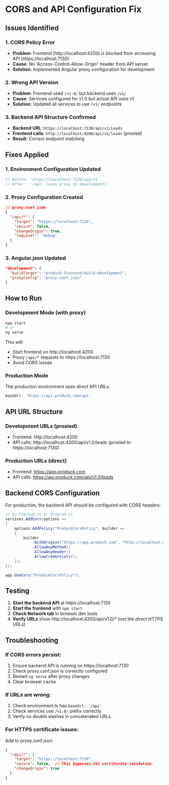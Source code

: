# CORS and API Configuration Fix

## Issues Identified

### 1. CORS Policy Error
- **Problem**: Frontend (http://localhost:4200) is blocked from accessing API (https://localhost:7130)
- **Cause**: No 'Access-Control-Allow-Origin' header from API server
- **Solution**: Implemented Angular proxy configuration for development

### 2. Wrong API Version
- **Problem**: Frontend used `/v1.0/` but backend uses `/v1/`
- **Cause**: Services configured for v1.0 but actual API uses v1
- **Solution**: Updated all services to use `/v1/` endpoints

### 3. Backend API Structure Confirmed
- **Backend URL**: `https://localhost:7130/api/v1/Leads`
- **Frontend calls**: `http://localhost:4200/api/v1/leads` (proxied)
- **Result**: Correct endpoint matching

## Fixes Applied

### 1. Environment Configuration Updated
```typescript
// Before: 'https://localhost:7130/api/v1'
// After:  '/api' (uses proxy in development)
```

### 2. Proxy Configuration Created
```json
// proxy.conf.json
{
  "/api/*": {
    "target": "https://localhost:7130",
    "secure": false,
    "changeOrigin": true,
    "logLevel": "debug"
  }
}
```

### 3. Angular.json Updated
```json
"development": {
  "buildTarget": "produck-frontend:build:development",
  "proxyConfig": "proxy.conf.json"
}
```

## How to Run

### Development Mode (with proxy)
```bash
npm start
# or
ng serve
```

This will:
- Start frontend on http://localhost:4200
- Proxy `/api/*` requests to https://localhost:7130
- Avoid CORS issues

### Production Mode
The production environment uses direct API URLs:
```typescript
baseUrl: 'https://api.produck.com/api'
```

## API URL Structure

### Development URLs (proxied)
- Frontend: http://localhost:4200
- API calls: http://localhost:4200/api/v1.0/leads (proxied to https://localhost:7130)

### Production URLs (direct)
- Frontend: https://app.produck.com
- API calls: https://api.produck.com/api/v1.0/leads

## Backend CORS Configuration

For production, the backend API should be configured with CORS headers:

```csharp
// In Startup.cs or Program.cs
services.AddCors(options =>
{
    options.AddPolicy("ProduckCorsPolicy", builder =>
    {
        builder
            .WithOrigins("https://app.produck.com", "http://localhost:4200")
            .AllowAnyMethod()
            .AllowAnyHeader()
            .AllowCredentials();
    });
});

app.UseCors("ProduckCorsPolicy");
```

## Testing

1. **Start the backend API** at https://localhost:7130
2. **Start the frontend** with `npm start`
3. **Check Network tab** in browser dev tools
4. **Verify URLs** show http://localhost:4200/api/v1.0/* (not the direct HTTPS URLs)

## Troubleshooting

### If CORS errors persist:
1. Ensure backend API is running on https://localhost:7130
2. Check proxy.conf.json is correctly configured
3. Restart `ng serve` after proxy changes
4. Clear browser cache

### If URLs are wrong:
1. Check environment.ts has `baseUrl: '/api'`
2. Check services use `/v1.0/` prefix correctly
3. Verify no double slashes in concatenated URLs

### For HTTPS certificate issues:
Add to proxy.conf.json:
```json
{
  "/api/*": {
    "target": "https://localhost:7130",
    "secure": false,  // This bypasses SSL certificate validation
    "changeOrigin": true
  }
}
```